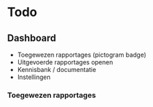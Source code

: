 # Todo

## Dashboard

- Toegewezen rapportages (pictogram badge)
- Uitgevoerde rapportages openen
- Kennisbank / documentatie
- Instellingen

### Toegewezen rapportages


